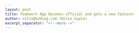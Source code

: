 ```yaml
---
layout: post
title: Teamwork App becomes official and gets a new feature!
author: nitin@koding.com (Nitin Gupta)
excerpt_separator: "<!--more-->"
---
```


